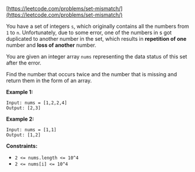 [https://leetcode.com/problems/set-mismatch/](https://leetcode.com/problems/set-mismatch/)

You have a set of integers `s`, which originally contains all the numbers from `1` to `n`. Unfortunately, due to some error, one of the numbers in s got duplicated to another number in the set, which results in **repetition of one** number and **loss of another** number.

You are given an integer array `nums` representing the data status of this set after the error.

Find the number that occurs twice and the number that is missing and return them in the form of an array.

**Example 1:**
```
Input: nums = [1,2,2,4]
Output: [2,3]
```

**Example 2:**
```
Input: nums = [1,1]
Output: [1,2]
```

**Constraints:**

- `2 <= nums.length <= 10^4`
- `2 <= nums[i] <= 10^4`

